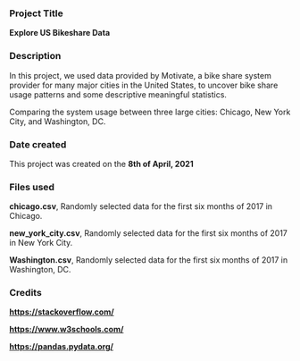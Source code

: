 ### Project Title
**Explore US Bikeshare Data**





### Description
In this project, we used data provided by Motivate, a bike share system provider for many major cities in the United States, to uncover bike share usage patterns and some descriptive meaningful statistics.

Comparing the system usage between three large cities: Chicago, New York City, and Washington, DC.





### Date created
This project was created on the **8th of April, 2021**





### Files used
**chicago.csv**, Randomly selected data for the first six months of 2017 in Chicago.

**new_york_city.csv**, Randomly selected data for the first six months of 2017 in New York City.

**Washington.csv**, Randomly selected data for the first six months of 2017 in Washington, DC.





### Credits
**https://stackoverflow.com/**

**https://www.w3schools.com/**

**https://pandas.pydata.org/**

